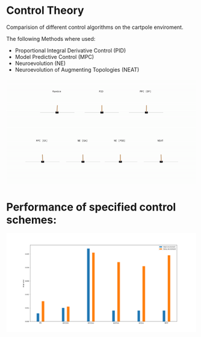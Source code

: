 # Control Theory

Comparision of different control algorithms on the cartpole enviroment.

The following Methods where used:
* Proportional Integral Derivative Control (PID)
* Model Predictive Control (MPC)
* Neuroevolution (NE)
* Neuroevolution of Augmenting Topologies (NEAT)

![](https://github.com/GideonIlung/control_theory/blob/main/Results/Gifs/all.gif)

# Performance of specified control schemes:
![](https://github.com/GideonIlung/control_theory/blob/main/Results/img/bar.png)

